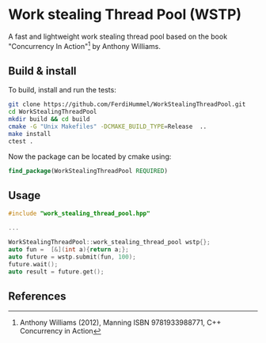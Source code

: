 # Work stealing Thread Pool (WSTP)

A fast and lightweight work stealing thread pool based on the book "Concurrency In Action"[^1] by Anthony Williams.

## Build & install
To build, install and run the tests:

```zsh
git clone https://github.com/FerdiHummel/WorkStealingThreadPool.git
cd WorkStealingThreadPool
mkdir build && cd build
cmake -G "Unix Makefiles" -DCMAKE_BUILD_TYPE=Release  ..
make install
ctest .
```
Now the package can be located by cmake using:

```CMake
find_package(WorkStealingThreadPool REQUIRED)
```

## Usage

```C++
#include "work_stealing_thread_pool.hpp"

...

WorkStealingThreadPool::work_stealing_thread_pool wstp{};
auto fun =  [&](int a){return a;};
auto future = wstp.submit(fun, 100);
future.wait();
auto result = future.get();
```

## References
[^1]: Anthony Williams (2012), Manning ISBN 9781933988771, C++ Concurrency in Action
